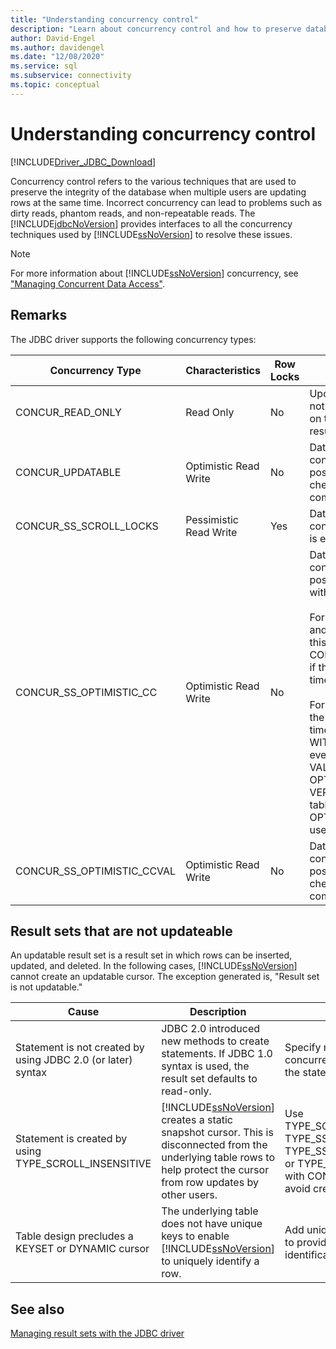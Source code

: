 ```yaml
---
title: "Understanding concurrency control"
description: "Learn about concurrency control and how to preserve database integrity when developing a multi-user application with the JDBC Driver for SQL Server."
author: David-Engel
ms.author: davidengel
ms.date: "12/08/2020"
ms.service: sql
ms.subservice: connectivity
ms.topic: conceptual
---
```

# Understanding concurrency control
[!INCLUDE[Driver_JDBC_Download](../../includes/driver_jdbc_download.md)]

  Concurrency control refers to the various techniques that are used to preserve the integrity of the database when multiple users are updating rows at the same time. Incorrect concurrency can lead to problems such as dirty reads, phantom reads, and non-repeatable reads. The [!INCLUDE[jdbcNoVersion](../../includes/jdbcnoversion_md.md)] provides interfaces to all the concurrency techniques used by [!INCLUDE[ssNoVersion](../../includes/ssnoversion-md.md)] to resolve these issues.  
  
> [!NOTE]  
>  For more information about [!INCLUDE[ssNoVersion](../../includes/ssnoversion-md.md)] concurrency, see ["Managing Concurrent Data Access"](../../relational-databases/sql-server-transaction-locking-and-row-versioning-guide.md#managing-concurrent-data-access).  
  
## Remarks  
 The JDBC driver supports the following concurrency types:  
  
|Concurrency Type|Characteristics|Row Locks|Description|  
|----------------------|---------------------|---------------|-----------------|  
|CONCUR_READ_ONLY|Read Only|No|Updates through the cursor are not allowed, and no locks are held on the rows that make up the result set.|  
|CONCUR_UPDATABLE|Optimistic Read Write|No|Database assumes row contention is unlikely, but possible. Row integrity is checked with a timestamp comparison.|  
|CONCUR_SS_SCROLL_LOCKS|Pessimistic Read Write|Yes|Database assumes row contention is likely. Row integrity is ensured with row locking.|  
|CONCUR_SS_OPTIMISTIC_CC|Optimistic Read Write|No|Database assumes row contention is unlikely, but possible. Row integrity is verified with a timestamp comparison.<br /><br /> For [!INCLUDE[ssVersion2005](../../includes/ssversion2005-md.md)] and later, the server will change this to CONCUR_SS_OPTIMISTIC_CCVAL if the table does not contain a timestamp column.<br /><br /> For [!INCLUDE[ssVersion2000](../../includes/ssversion2000-md.md)], if the underlying table has a timestamp column, OPTIMISTIC WITH ROW VERSIONING is used even if OPTIMISTIC WITH VALUES is specified. If OPTIMISTIC WITH ROW VERSIONING is specified and the table does not have timestamps, OPTIMISTIC WITH VALUES is used.|  
|CONCUR_SS_OPTIMISTIC_CCVAL|Optimistic Read Write|No|Database assumes row contention is unlikely, but possible. Row integrity is checked with a row data comparison.|  
  
## Result sets that are not updateable  
 An updatable result set is a result set in which rows can be inserted, updated, and deleted. In the following cases, [!INCLUDE[ssNoVersion](../../includes/ssnoversion-md.md)] cannot create an updatable cursor. The exception generated is, "Result set is not updatable."  
  
|Cause|Description|Remedy|  
|-----------|-----------------|------------|  
|Statement is not created by using JDBC 2.0 (or later) syntax|JDBC 2.0 introduced new methods to create statements. If JDBC 1.0 syntax is used, the result set defaults to read-only.|Specify result set type and concurrency when creating the statement.|  
|Statement is created by using TYPE_SCROLL_INSENSITIVE|[!INCLUDE[ssNoVersion](../../includes/ssnoversion-md.md)] creates a static snapshot cursor. This is disconnected from the underlying table rows to help protect the cursor from row updates by other users.|Use TYPE_SCROLL_SENSITIVE, TYPE_SS_SCROLL_KEYSET, TYPE_SS_SCROLL_DYNAMIC, or TYPE_FORWARD_ONLY with CONCUR_UPDATABLE to avoid creating a static cursor.|  
|Table design precludes a KEYSET or DYNAMIC cursor|The underlying table does not have unique keys to enable [!INCLUDE[ssNoVersion](../../includes/ssnoversion-md.md)] to uniquely identify a row.|Add unique keys to the table to provide unique identification of each row.|  
  
## See also  
 [Managing result sets with the JDBC driver](../../connect/jdbc/managing-result-sets-with-the-jdbc-driver.md)  
  
  

